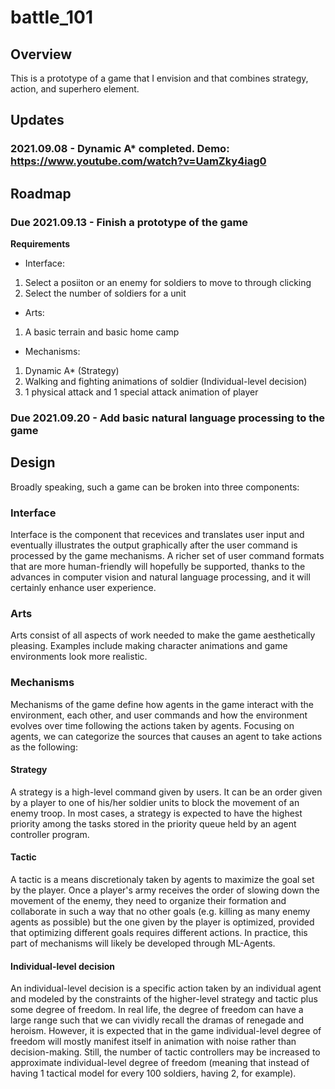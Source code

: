 # battle_101

## Overview

This is a prototype of a game that I envision and that combines strategy, action, and superhero element.

## Updates

### 2021.09.08 - Dynamic A* completed. Demo: https://www.youtube.com/watch?v=UamZky4iag0

## Roadmap

### Due 2021.09.13 - Finish a prototype of the game
**Requirements**
- Interface:
1. Select a posiiton or an enemy for soldiers to move to through clicking
2. Select the number of soldiers for a unit
- Arts:
1. A basic terrain and basic home camp
- Mechanisms:
1. Dynamic A* (Strategy)
2. Walking and fighting animations of soldier (Individual-level decision)
3. 1 physical attack and 1 special attack animation of player

### Due 2021.09.20 - Add basic natural language processing to the game

## Design

Broadly speaking, such a game can be broken into three components:

### Interface

Interface is the component that recevices and translates user input and eventually illustrates the output graphically after the user command is processed by the game mechanisms. A richer set of user command formats that are more human-friendly will hopefully be supported, thanks to the advances in computer vision and natural language processing, and it will certainly enhance user experience.

### Arts

Arts consist of all aspects of work needed to make the game aesthetically pleasing. Examples include making character animations and game environments look more realistic.

### Mechanisms

Mechanisms of the game define how agents in the game interact with the environment, each other, and user commands and how the environment evolves over time following the actions taken by agents. Focusing on agents, we can categorize the sources that causes an agent to take actions as the following:

#### Strategy

A strategy is a high-level command given by users. It can be an order given by a player to one of his/her soldier units to block the movement of an enemy troop. In most cases, a strategy is expected to have the highest priority among the tasks stored in the priority queue held by an agent controller program.

#### Tactic

A tactic is a means discretionaly taken by agents to maximize the goal set by the player. Once a player's army receives the order of slowing down the movement of the enemy, they need to organize their formation and collaborate in such a way that no other goals (e.g. killing as many enemy agents as possible) but the one given by the player is optimized, provided that optimizing different goals requires different actions. In practice, this part of mechanisms will likely be developed through ML-Agents.

#### Individual-level decision

An individual-level decision is a specific action taken by an individual agent and modeled by the constraints of the higher-level strategy and tactic plus some degree of freedom. In real life, the degree of freedom can have a large range such that we can vividly recall the dramas of renegade and heroism. However, it is expected that in the game individual-level degree of freedom will mostly manifest itself in animation with noise rather than decision-making. Still, the number of tactic controllers may be increased to approximate individual-level degree of freedom (meaning that instead of having 1 tactical model for every 100 soldiers, having 2, for example).
